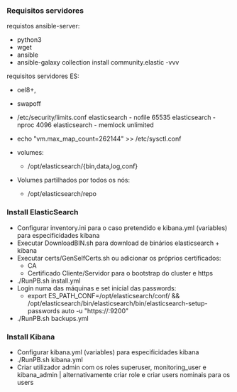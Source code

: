 ### Requisitos servidores

requistos ansible-server:
 - python3
 - wget
 - ansible
 - ansible-galaxy collection install community.elastic -vvv

requisitos servidores ES:
- oel8+,
- swapoff
- /etc/security/limits.conf
    elasticsearch  -  nofile  65535
    elasticsearch  -  nproc   4096
    elasticsearch  -  memlock unlimited
- echo "vm.max_map_count=262144" >> /etc/sysctl.conf

- volumes:
  - /opt/elasticsearch/{bin,data,log,conf}

- Volumes partilhados por todos os nós:
  - /opt/elasticsearch/repo


### Install ElasticSearch
- Configurar inventory.ini para o caso pretendido e kibana.yml (variables) para especificidades kibana
- Executar DownloadBIN.sh para download de binários elasticsearch + kibana
- Executar certs/GenSelfCerts.sh ou adicionar os próprios certificados:
	- CA
	- Certificado Cliente/Servidor para o bootstrap do cluster e https
- ./RunPB.sh install.yml
- Login numa das máquinas e set inicial das passwords:
	- export ES_PATH_CONF=/opt/elasticsearch/conf/ && /opt/elasticsearch/bin/elasticsearch/bin/elasticsearch-setup-passwords auto -u "https://<servidor>:9200"
- ./RunPB.sh backups.yml

### Install Kibana
- Configurar kibana.yml (variables) para especificidades kibana
- ./RunPB.sh kibana.yml
- Criar utilizador admin com os roles superuser, monitoring_user e kibana_admin | alternativamente criar role e criar users nominais para os users
